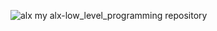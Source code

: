 ![alx](https://user-images.githubusercontent.com/112782232/229517079-ac0321eb-41ac-4fa6-a07b-4931f95c7aff.jpeg)
my alx-low_level_programming repository
